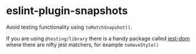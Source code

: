 # eslint-plugin-snapshots

Avoid testing functionality using `toMatchSnapshot()`.

If you are using `@testing/library` there is a handy package called [jest-dom](https://github.com/testing-library/jest-dom) where there are nifty jest matchers, for example `toHaveStyle()`